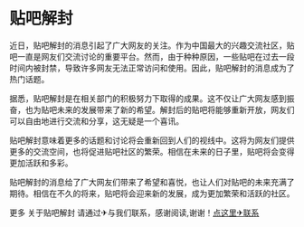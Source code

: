 # 贴吧解封

近日，贴吧解封的消息引起了广大网友的关注。作为中国最大的兴趣交流社区，贴吧一直是网友们交流讨论的重要平台。然而，由于种种原因，一些贴吧在过去一段时间内被封禁，导致许多网友无法正常访问和使用。因此，贴吧解封的消息成为了热门话题。

据悉，贴吧解封是在相关部门的积极努力下取得的成果。这不仅让广大网友感到振奋，也为贴吧未来的发展带来了新的希望。解封后的贴吧将能够重新开放，网友们可以自由地进行交流和分享，这无疑是一个喜讯。

贴吧解封意味着更多的话题和讨论将会重新回到人们的视线中。这将为网友们提供更多的交流空间，也将促进贴吧社区的繁荣。相信在未来的日子里，贴吧将会变得更加活跃和多彩。

贴吧解封的消息给了广大网友们带来了希望和喜悦，也让人们对贴吧的未来充满了期待。相信在不久的将来，贴吧将会迎来新的发展，成为更加繁荣和活跃的社区。

更多 关于贴吧解封 请通过✈与我们联系，感谢阅读,谢谢！[点这里✈联系](https://b.k02.cc)